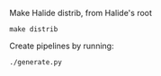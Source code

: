 Make Halide distrib, from Halide's root

`make distrib`

Create pipelines by running:

```
./generate.py
```
